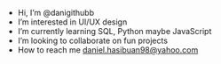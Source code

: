 - Hi, I’m @danigithubb
- I’m interested in UI/UX design
- I’m currently learning SQL, Python maybe JavaScript
- I’m looking to collaborate on fun projects
- How to reach me daniel.hasibuan98@yahoo.com

<!---
danigithubb/danigithubb is a ✨ special ✨ repository because its `README.md` (this file) appears on your GitHub profile.
You can click the Preview link to take a look at your changes.
--->
